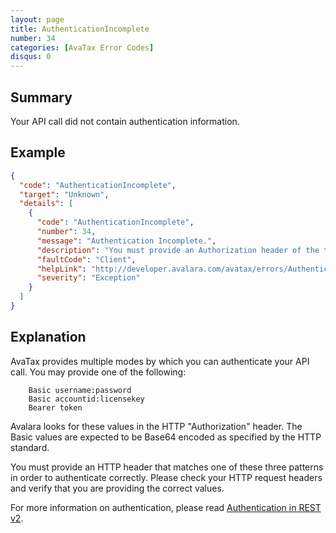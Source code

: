 ```yaml
---
layout: page
title: AuthenticationIncomplete
number: 34
categories: [AvaTax Error Codes]
disqus: 0
---
```


## Summary

Your API call did not contain authentication information.

## Example

```json
{
  "code": "AuthenticationIncomplete",
  "target": "Unknown",
  "details": [
    {
      "code": "AuthenticationIncomplete",
      "number": 34,
      "message": "Authentication Incomplete.",
      "description": "You must provide an Authorization header of the type Basic or Bearer to authenticate correctly.  -0-",
      "faultCode": "Client",
      "helpLink": "http://developer.avalara.com/avatax/errors/AuthenticationIncomplete",
      "severity": "Exception"
    }
  ]
}
```

## Explanation

AvaTax provides multiple modes by which you can authenticate your API call.  You may provide one of the following:

```
	Basic username:password
	Basic accountid:licensekey
	Bearer token
```

Avalara looks for these values in the HTTP "Authorization" header.  The Basic values are expected to be Base64 encoded as specified by the HTTP standard.

You must provide an HTTP header that matches one of these three patterns in order to authenticate correctly.  Please check your HTTP request headers and verify that you are providing the correct values.

For more information on authentication, please read <a href="/avatax/authentication-in-rest/">Authentication in REST v2</a>.
